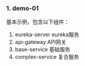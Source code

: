 
### 1. demo-01

基本示例，包含以下组件：

1. eureka-server eureka服务
2. api-gateway API网关
3. base-service 基础服务
4. complex-service 复合服务
